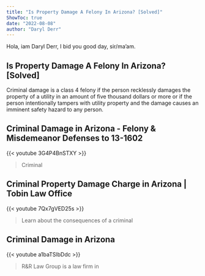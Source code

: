 ```yaml
---
title: "Is Property Damage A Felony In Arizona? [Solved]"
ShowToc: true 
date: "2022-08-08"
author: "Daryl Derr" 
---
```


Hola, iam Daryl Derr, I bid you good day, sir/ma’am.
## Is Property Damage A Felony In Arizona? [Solved]
Criminal damage is a class 4 felony if the person recklessly damages the property of a utility in an amount of five thousand dollars or more or if the person intentionally tampers with utility property and the damage causes an imminent safety hazard to any person.

## Criminal Damage in Arizona - Felony & Misdemeanor Defenses to 13-1602
{{< youtube 3G4P4BnSTXY >}}
>Criminal 

## Criminal Property Damage Charge in Arizona | Tobin Law Office
{{< youtube 7Qx7gVED25s >}}
>Learn about the consequences of a criminal 

## Criminal Damage in Arizona
{{< youtube a1baTSlbDdc >}}
>R&R Law Group is a law firm in 

